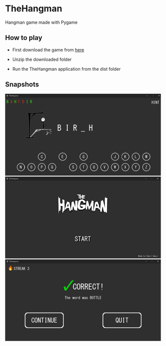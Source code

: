 # TheHangman

Hangman game made with Pygame

## How to play

- First download the game from [here](https://drive.google.com/drive/folders/1zPD7J0tMDJ1O6QuTiNa9dJaSlYYRpr4b?usp=sharing)

- Unzip the downloaded folder

- Run the TheHangman application from the dist folder


## Snapshots

![alt text][img1]
![alt text][img2]
![alt text][img3]


[img1]: https://github.com/demac44/thehangman/blob/master/assets/images/snapshots/thehangman_game.png
[img2]: https://github.com/demac44/thehangman/blob/master/assets/images/snapshots/thehangman_start.png
[img3]: https://github.com/demac44/thehangman/blob/master/assets/images/snapshots/thehangman_end.png

